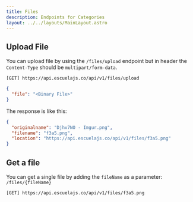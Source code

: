 ```yaml
---
title: Files
description: Endpoints for Categories
layout: ../../layouts/MainLayout.astro
---
```


## Upload File

You can upload file by using the `/files/upload` endpoint but in header the `Content-Type` should be `multipart/form-data`.

```
[GET] https://api.escuelajs.co/api/v1/files/upload
```

```json
{
  "file": "<Binary File>"
}
```

The response is like this:

```json
{
  "originalname": "Djhv7NO - Imgur.png",
  "filename": "f3a5.png",
  "location": "https://api.escuelajs.co/api/v1/files/f3a5.png"
}
```

## Get a file

You can get a single file by adding the `fileName` as a parameter: `/files/{fileName}`

```bash
[GET] https://api.escuelajs.co/api/v1/files/f3a5.png
```
